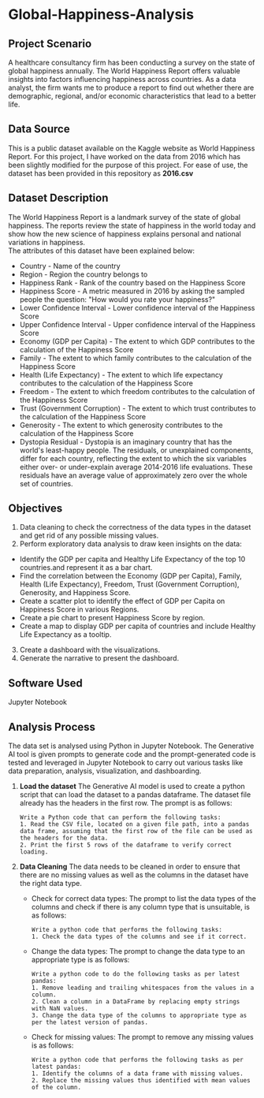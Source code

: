 # Global-Happiness-Analysis

## Project Scenario
A healthcare consultancy firm has been conducting a survey on the state of global happiness annually. The World Happiness Report offers valuable insights into factors influencing happiness across countries. As a data analyst, the firm wants me to produce a report to find out whether there are demographic, regional, and/or economic characteristics that lead to a better life.

## Data Source
This is a public dataset available on the Kaggle website as World Happiness Report. For this project, I have worked on the data from 2016 which has been slightly modified for the purpose of this project.
For ease of use, the dataset has been provided in this repository as **2016.csv**

## Dataset Description
The World Happiness Report is a landmark survey of the state of global happiness. The reports review the state of happiness in the world today and show how the new science of happiness explains personal and national variations in happiness.            
The attributes of this dataset have been explained below:               
- Country - Name of the country            
- Region - Region the country belongs to            
- Happiness Rank - Rank of the country based on the Happiness Score              
- Happiness Score	- A metric measured in 2016 by asking the sampled people the question: "How would you rate your happiness?"                
- Lower Confidence Interval	- Lower confidence interval of the Happiness Score               
- Upper Confidence Interval	- Upper confidence interval of the Happiness Score           
- Economy (GDP per Capita)	- The extent to which GDP contributes to the calculation of the Happiness Score           
- Family	- The extent to which family contributes to the calculation of the Happiness Score           
- Health (Life Expectancy)	- The extent to which life expectancy contributes to the calculation of the Happiness Score        
- Freedom	- The extent to which freedom contributes to the calculation of the Happiness Score           
- Trust (Government Corruption)	- The extent to which trust contributes to the calculation of the Happiness Score          
- Generosity -	The extent to which generosity contributes to the calculation of the Happiness Score              
- Dystopia Residual	- Dystopia is an imaginary country that has the world's least-happy people. The residuals, or unexplained components, differ for each country, reflecting the extent to which the six variables either over- or under-explain average 2014-2016 life evaluations. These residuals have an average value of approximately zero over the whole set of countries.

## Objectives
1. Data cleaning to check the correctness of the data types in the dataset and get rid of any possible missing values.
2. Perform exploratory data analysis to draw keen insights on the data:
  - Identify the GDP per capita and Healthy Life Expectancy of the top 10 countries.and represent it as a bar chart.
  - Find the correlation between the Economy (GDP per Capita), Family, Health (Life Expectancy), Freedom, Trust (Government Corruption), Generosity, and Happiness Score.
  - Create a scatter plot to identify the effect of GDP per Capita on Happiness Score in various Regions.
  - Create a pie chart to present Happiness Score by region.
  - Create a map to display GDP per capita of countries and include Healthy Life Expectancy as a tooltip.
3. Create a dashboard with the visualizations.
4. Generate the narrative to present the dashboard.

## Software Used
Jupyter Notebook     

## Analysis Process
The data set is analysed using Python in Jupyter Notebook. The Generative AI tool is given prompts to generate code and the prompt-generated code is tested and leveraged in Jupyter Notebook to carry out various tasks like data preparation, analysis, visualization, and dashboarding.        

1. **Load the dataset**
   The Generative AI model is used to create a python script that can load the dataset to a pandas dataframe. The dataset file already has the headers in the first row.
   The prompt is as follows:        
   ```
   Write a Python code that can perform the following tasks:
   1. Read the CSV file, located on a given file path, into a pandas data frame, assuming that the first row of the file can be used as the headers for the data.
   2. Print the first 5 rows of the dataframe to verify correct loading.
   ```

2. **Data Cleaning**
   The data needs to be cleaned in order to ensure that there are no missing values as well as the columns in the dataset have the right data type.

   - Check for correct data types:
     The prompt to list the data types of the columns and check if there is any column type that is unsuitable, is as follows:
     ```
     Write a python code that performs the following tasks:
     1. Check the data types of the columns and see if it correct.
     ```

   - Change the data types:
     The prompt to change the data type to an appropriate type is as follows:
     ```
     Write a python code to do the following tasks as per latest pandas:
     1. Remove leading and trailing whitespaces from the values in a column.
     2. Clean a column in a DataFrame by replacing empty strings with NaN values.
     3. Change the data type of the columns to appropriate type as per the latest version of pandas.
     ```

   - Check for missing values:
     The prompt to remove any missing values is as follows:
     ```
     Write a python code that performs the following tasks as per latest pandas:
     1. Identify the columns of a data frame with missing values.
     2. Replace the missing values thus identified with mean values of the column.
     ```
